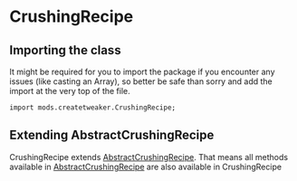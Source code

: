 # CrushingRecipe

## Importing the class

It might be required for you to import the package if you encounter any issues (like casting an Array), so better be safe than sorry and add the import at the very top of the file.
```zenscript
import mods.createtweaker.CrushingRecipe;
```


## Extending AbstractCrushingRecipe

CrushingRecipe extends [AbstractCrushingRecipe](/mods/CreateTweaker/recipe/type/AbstractCrushingRecipe). That means all methods available in [AbstractCrushingRecipe](/mods/CreateTweaker/recipe/type/AbstractCrushingRecipe) are also available in CrushingRecipe

